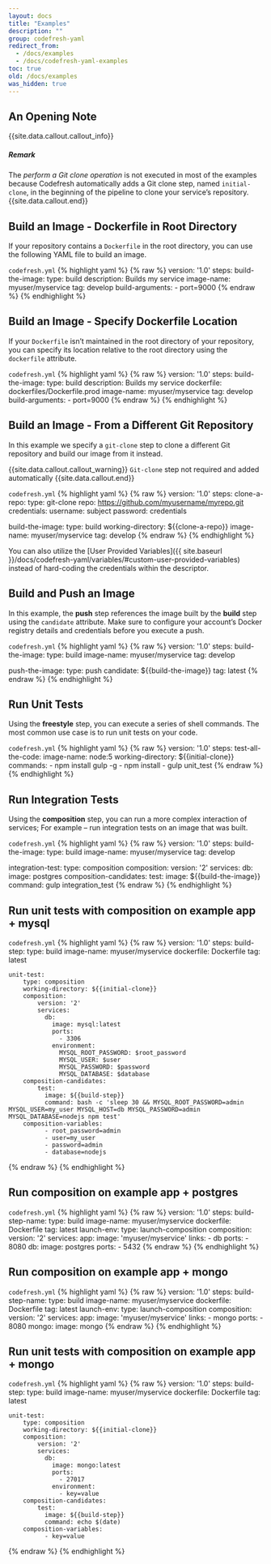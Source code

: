 ```yaml
---
layout: docs
title: "Examples"
description: ""
group: codefresh-yaml
redirect_from:
  - /docs/examples
  - /docs/codefresh-yaml-examples
toc: true
old: /docs/examples
was_hidden: true
---
```


## An Opening Note

{{site.data.callout.callout_info}}
##### Remark

The *perform a Git clone operation* is not executed in most of the examples because Codefresh automatically adds a Git clone step, named ```initial-clone```, in the beginning of the pipeline to clone your service’s repository. 
{{site.data.callout.end}}

## Build an Image - Dockerfile in Root Directory
If your repository contains a ```Dockerfile``` in the root directory, you can use the following YAML file to build an image.

  `codefresh.yml`
{% highlight yaml %}
{% raw %}
version: '1.0'
steps:
  build-the-image:
    type: build
    description: Builds my service
    image-name: myuser/myservice
    tag: develop
    build-arguments:
      - port=9000
{% endraw %}
{% endhighlight %}

## Build an Image - Specify Dockerfile Location
If your ```Dockerfile``` isn’t maintained in the root directory of your repository, you can specify its location relative to the root directory using the ```dockerfile``` attribute.

  `codefresh.yml`
{% highlight yaml %}
{% raw %}
version: '1.0'
steps:
  build-the-image:
    type: build
    description: Builds my service
    dockerfile: dockerfiles/Dockerfile.prod
    image-name: myuser/myservice
    tag: develop
    build-arguments:
      - port=9000
{% endraw %}
{% endhighlight %}

## Build an Image - From a Different Git Repository
In this example we specify a `git-clone` step to clone a different Git repository and build our image from it instead.

{{site.data.callout.callout_warning}}
`Git-clone` step not required and added automatically 
{{site.data.callout.end}}

  `codefresh.yml`
{% highlight yaml %}
{% raw %}
version: '1.0'
steps:
  clone-a-repo:
    type: git-clone
    repo: https://github.com/myusername/myrepo.git
    credentials:
      username: subject
      password: credentials
  
  build-the-image:
    type: build
    working-directory: ${{clone-a-repo}}
    image-name: myuser/myservice
    tag: develop
{% endraw %}
{% endhighlight %}
 
You can also utilize the [User Provided Variables]({{ site.baseurl }}/docs/codefresh-yaml/variables/#custom-user-provided-variables) instead of hard-coding the credentials within the descriptor.

## Build and Push an Image
In this example, the **push** step references the image built by the **build** step using the ```candidate``` attribute.
Make sure to configure your account’s Docker registry details and credentials before you execute a push.

  `codefresh.yml`
{% highlight yaml %}
{% raw %}
version: '1.0'
steps:
  build-the-image:
    type: build
    image-name: myuser/myservice
    tag: develop

  push-the-image:
    type: push
    candidate: ${{build-the-image}}
    tag: latest
{% endraw %}
{% endhighlight %}

## Run Unit Tests
Using the **freestyle** step, you can execute a series of shell commands. The most common use case is to run unit tests on your code.

  `codefresh.yml`
{% highlight yaml %}
{% raw %}
version: '1.0'
steps:
  test-all-the-code:
    image-name: node:5
    working-directory: ${{initial-clone}}
    commands:
      - npm install gulp -g 
      - npm install
      - gulp unit_test
{% endraw %}
{% endhighlight %}

## Run Integration Tests
Using the **composition** step, you can run a more complex interaction of services; For example – run integration tests on an image that was built.

  `codefresh.yml`
{% highlight yaml %}
{% raw %}
version: '1.0'
steps:
  build-the-image:
    type: build
    image-name: myuser/myservice
    tag: develop
  
  integration-test:
    type: composition
    composition:
      version: '2'
      services:
        db:
          image: postgres
    composition-candidates:
      test:
        image: ${{build-the-image}}
        command: gulp integration_test
{% endraw %}
{% endhighlight %}

## Run unit tests with composition on example app + mysql

  `codefresh.yml`
{% highlight yaml %}
{% raw %}
version: '1.0'
steps:
    build-step:
        type: build
        image-name: myuser/myservice
        dockerfile: Dockerfile
        tag: latest

    unit-test:
        type: composition
        working-directory: ${{initial-clone}}
        composition:
            version: '2'
            services:
              db:
                image: mysql:latest
                ports:
                  - 3306
                environment:
                  MYSQL_ROOT_PASSWORD: $root_password
                  MYSQL_USER: $user
                  MYSQL_PASSWORD: $password
                  MYSQL_DATABASE: $database
        composition-candidates:
            test:
              image: ${{build-step}}
              command: bash -c 'sleep 30 && MYSQL_ROOT_PASSWORD=admin MYSQL_USER=my_user MYSQL_HOST=db MYSQL_PASSWORD=admin MYSQL_DATABASE=nodejs npm test'
        composition-variables:
              - root_password=admin
              - user=my_user
              - password=admin
              - database=nodejs
{% endraw %}
{% endhighlight %}

## Run composition on example app + postgres

  `codefresh.yml`
{% highlight yaml %}
{% raw %}
version: '1.0'
steps:
    build-step-name:
        type: build
        image-name: myuser/myservice
        dockerfile: Dockerfile
        tag: latest
    launch-env:
        type: launch-composition
        composition:
          version: '2'
          services:
            app:
              image: 'myuser/myservice'
              links:
               - db
              ports:
               - 8080
            db:
              image: postgres
              ports:
               - 5432
{% endraw %}
{% endhighlight %}

## Run composition on example app + mongo

  `codefresh.yml`
{% highlight yaml %}
{% raw %}
version: '1.0'
steps:
    build-step-name:
        type: build
        image-name: myuser/myservice
        dockerfile: Dockerfile
        tag: latest
    launch-env:
        type: launch-composition
        composition:
          version: '2'
          services:
            app:
              image: 'myuser/myservice'
              links:
               - mongo
              ports:
               - 8080
            mongo:
              image: mongo
{% endraw %}
{% endhighlight %}

## Run unit tests with composition on example app + mongo

  `codefresh.yml`
{% highlight yaml %}
{% raw %}
version: '1.0'
steps:
    build-step:
        type: build
        image-name: myuser/myservice
        dockerfile: Dockerfile
        tag: latest

    unit-test:
        type: composition
        working-directory: ${{initial-clone}}
        composition:
            version: '2'
            services:
              db:
                image: mongo:latest
                ports:
                  - 27017
                environment:
                  - key=value
        composition-candidates:
            test:
              image: ${{build-step}}
              command: echo $(date)
        composition-variables:
              - key=value
{% endraw %}
{% endhighlight %}
